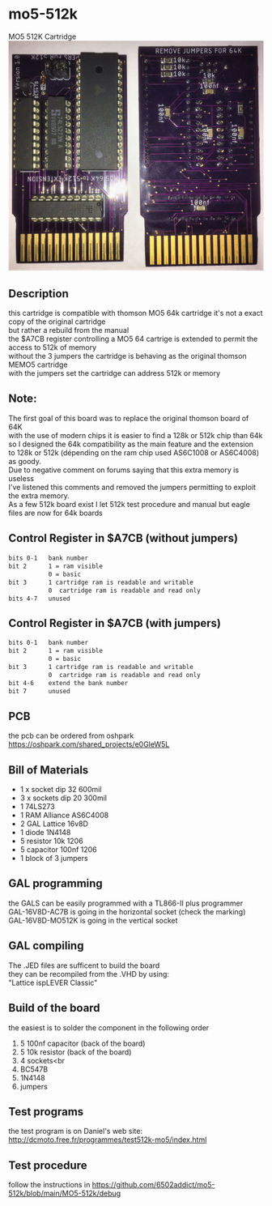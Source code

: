# mo5-512k
MO5 512K Cartridge
<br>
![al-tag](https://github.com/6502addict/mo5-512k/blob/main/MO5-512k/photo/MO512K.PNG)
<br>
## Description
this cartridge is compatible with thomson MO5 64k cartridge
it's not a exact copy of the original cartridge<br>
but rather a rebuild from the manual
<br>
the $A7CB register controlling a MO5 64 cartrige is extended
to permit the access to 512k of memory
<br>
without the 3 jumpers the cartridge is behaving as the 
original thomson MEMO5 cartridge
<br>
with the jumpers set the cartridge can address 512k or memory
<br>

## Note:
The first goal of this board was to replace the original thomson board of 64K
<br>
with the use of modern chips it is easier to find a 128k or 512k chip than 64k
<br>
so I designed the 64k compatibility as the main feature and the extension
<br>
to 128k or 512k (dépending on the ram chip used AS6C1008 or AS6C4008) as goody.
<br>
Due to negative comment on forums saying that this extra memory is useless
<br>
I've listened this comments and removed the jumpers permitting to exploit
<br>
the extra memory.
<br>
As a few 512k board exist I let 512k test procedure and manual
but eagle files are now for 64k boards



## Control Register in $A7CB (without jumpers)
```
bits 0-1   bank number
bit 2      1 = ram visible
           0 = basic
bit 3      1 cartridge ram is readable and writable
           0  cartridge ram is readable and read only
bits 4-7   unused        
```

## Control Register in $A7CB (with jumpers)
```
bits 0-1   bank number
bit 2      1 = ram visible
           0 = basic
bit 3      1 cartridge ram is readable and writable
           0  cartridge ram is readable and read only
bit 4-6    extend the bank number
bit 7      unused
```

## PCB
the pcb can be ordered from oshpark<br>
https://oshpark.com/shared_projects/e0GleW5L

## Bill of Materials
* 1 x socket  dip 32  600mil
* 3 x sockets dip 20  300mil
* 1 74LS273
* 1 RAM Alliance AS6C4008
* 2 GAL Lattice 16v8D
* 1 diode 1N4148
* 5 resistor 10k    1206
* 5 capacitor 100nf 1206
* 1 block of 3 jumpers

## GAL programming
the GALS can be easily programmed with a TL866-II plus programmer<br>
GAL-16V8D-AC7B is going in the horizontal socket  (check the marking)<br>
GAL-16V8D-MO512K is going in the vertical socket

## GAL compiling
The .JED files are sufficent to build the board<br>
they can be recompiled from the .VHD by using:<br>
"Lattice ispLEVER Classic"

## Build of the board
the easiest is to solder the component in the following order<br>
1. 5 100nf capacitor (back of the board)<br>
2. 5 10k resistor (back of the board)<br>
3. 4 sockets<br
4. BC547B<br>
5. 1N4148<br>
6. jumpers<br>

## Test programs
the test program is on Daniel's web site:  http://dcmoto.free.fr/programmes/test512k-mo5/index.html


## Test procedure
follow the instructions in https://github.com/6502addict/mo5-512k/blob/main/MO5-512k/debug


